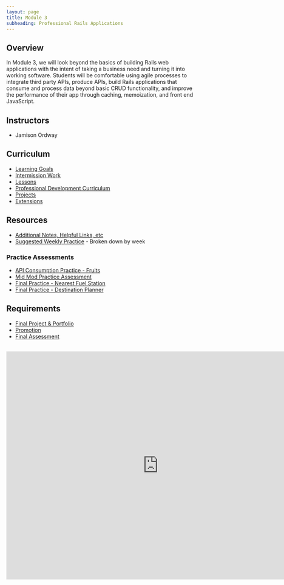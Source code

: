 ```yaml
---
layout: page
title: Module 3
subheading: Professional Rails Applications
---
```


## Overview

In Module 3, we will look beyond the basics of building Rails web applications with the intent of taking a business need and turning it into working software. Students will be comfortable using agile processes to integrate third party APIs, produce APIs, build Rails applications that consume and process data beyond basic CRUD functionality, and improve the performance of their app through caching, memoization, and front end JavaScript.

## Instructors

* Jamison Ordway

## Curriculum

* [Learning Goals](./misc/learning_goals)
* [Intermission Work](./misc/intermission_work)
* [Lessons](./lessons)
* [Professional Development Curriculum](.././professional_development/Mod3/index)
* [Projects](./projects)
* [Extensions](./extensions)

## Resources

* [Additional Notes, Helpful Links, etc](./notes)
* [Suggested Weekly Practice](https://github.com/turingschool-examples/M3_weekend_practice) - Broken down by week

### Practice Assessments
* [API Consumption Practice - Fruits](https://github.com/turingschool-examples/fruit-api-7)
* [Mid Mod Practice Assessment](https://github.com/turingschool-examples/parks-finder-7)
* [Final Practice - Nearest Fuel Station](https://github.com/turingschool-examples/nearest-fuel-station-7)
* [Final Practice - Destination Planner](./practice_assessments/practice_assessment)

## Requirements

* [Final Project & Portfolio](./misc/final_project_and_portfolio_guide)
* [Promotion](./misc/promotion)
* [Final Assessment](./misc/final_assessment)
  

<br>

<iframe src="https://calendar.google.com/calendar/embed?mode=week&src=casimircreative.com_e9k9b6n7bok174ilmqbfdr0sc4@group.calendar.google.com&ctz=America/Denver" style="border-width:0" width="800" height="600" frameborder="0" scrolling="no"></iframe>

